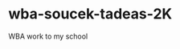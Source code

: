 # wba-soucek-tadeas-2K
WBA work to my school 


<!--- Please check other projects instead.

( #WARNING!! )
( This repo will expire at 2023-06-30T20:00:00 UTC!!! ) --->

